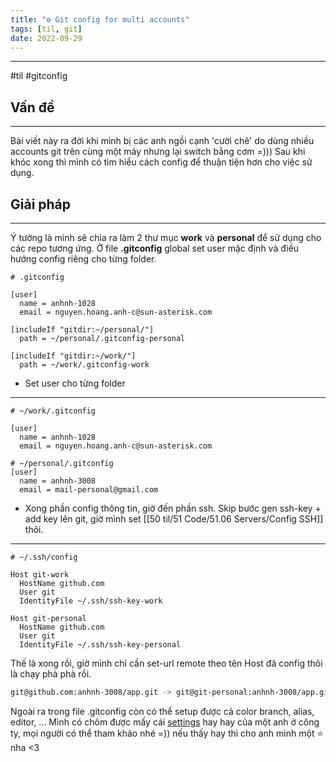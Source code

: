 ```yaml
---
title: "⚙️ Git config for multi accounts"
tags: [til, git]
date: 2022-09-29
---
```


---

#til #gitconfig
## Vấn đề
---
 Bài viết này ra đời khi mình bị các anh ngồi cạnh 'cười chê' do dùng nhiều accounts git trên cùng một máy nhưng lại switch bằng cơm =))) Sau khi khóc xong thì mình có tìm hiểu cách config để thuận tiện hơn cho việc sử dụng.

## Giải pháp
---
 Ý tưởng là mình sẽ chia ra làm 2 thư mục **work** và **personal**  để sử dụng cho các repo tương ứng.
Ở file **.gitconfig** global set user mặc định và điều hướng config riêng cho từng folder.
``` git
# .gitconfig

[user]
  name = anhnh-1028
  email = nguyen.hoang.anh-c@sun-asterisk.com

[includeIf "gitdir:~/personal/"]
  path = ~/personal/.gitconfig-personal

[includeIf "gitdir:~/work/"]
  path = ~/work/.gitconfig-work
```
- Set user cho từng folder
---
```git
# ~/work/.gitconfig

[user]
  name = anhnh-1028
  email = nguyen.hoang.anh-c@sun-asterisk.com

# ~/personal/.gitconfig
[user]
  name = anhnh-3008
  email = mail-personal@gmail.com
```
- Xong phần config thông tin, giờ đến phần ssh. Skip bước gen ssh-key + add key lên git, giờ mình set [[50 til/51 Code/51.06 Servers/Config SSH]] thôi.
---
```git
# ~/.ssh/config

Host git-work
  HostName github.com
  User git
  IdentityFile ~/.ssh/ssh-key-work

Host git-personal
  HostName github.com
  User git
  IdentityFile ~/.ssh/ssh-key-personal
```

Thế là xong rồi, giờ mình chỉ cần set-url remote theo tên Host đã config thôi là chạy phà phà rồi.
```sh
git@github.com:anhnh-3008/app.git -> git@git-personal:anhnh-3008/app.git
```

Ngoài ra trong file .gitconfig còn có thể setup được cả color branch, alias, editor, ... Mình có chôm được mấy cái [settings](https://github.com/ttuan/dotfiles/blob/master/git/gitconfig) hay hay của một anh ở công ty, mọi người có thể tham khảo nhé =)) nếu thấy hay thì cho anh mình một ⭐ nha <3
